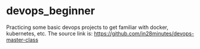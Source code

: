 # devops_beginner
Practicing some basic devops projects to get familiar with docker, kubernetes, etc. The source link is:  https://github.com/in28minutes/devops-master-class
